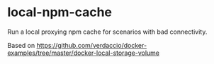 # local-npm-cache
Run a local proxying npm cache for scenarios with bad connectivity.

Based on https://github.com/verdaccio/docker-examples/tree/master/docker-local-storage-volume

